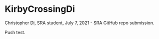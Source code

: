 # KirbyCrossingDi
Christopher Di, SRA student, July 7, 2021 - SRA GitHub repo submission.

Push test.
